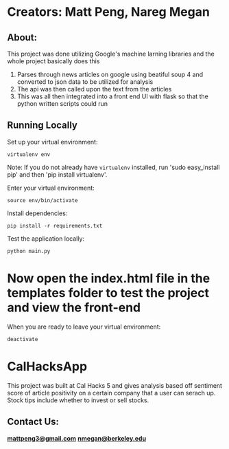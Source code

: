 # Creators: Matt Peng, Nareg Megan
## About: 
This project was done utilizing Google's machine larning libraries and the whole project basically does this
1. Parses through news articles on google using beatiful soup 4 and converted to json data to be utilized for analysis
2. The api was then called upon the text from the articles
3. This was all then integrated into a front end UI with flask so that the python written scripts could run

## Running Locally

Set up your virtual environment:

    virtualenv env

Note: If you do not already have `virtualenv` installed, run 'sudo easy_install pip' and then 'pip install virtualenv'.

Enter your virtual environment:

    source env/bin/activate

Install dependencies:

    pip install -r requirements.txt

Test the application locally:

    python main.py

# Now open the index.html file in the templates folder to test the project and view the front-end

When you are ready to leave your virtual environment:

    deactivate


# CalHacksApp
This project was built at Cal Hacks 5 and gives analysis based off sentiment score of article positivity on a certain company that a user can serach up. Stock tips include whether to invest or sell stocks.

## Contact Us:
**mattpeng3@gmail.com**
**nmegan@berkeley.edu**

